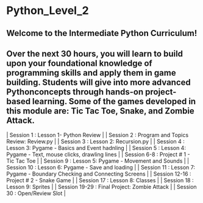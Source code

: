 # Python_Level_2

## Welcome to the Intermediate Python Curriculum!

## Over the next 30 hours, you will learn to build upon your foundational knowledge of programming skills and apply them in game building. Students will give into more advanced Pythonconcepts through hands-on project-based learning. Some of the games developed in this module are: Tic Tac Toe, Snake, and Zombie Attack.

| Session 1 : Lesson 1- Python Review |
| Session 2 : Program and Topics Review: Review.py |
| Session 3 : Lesson 2: Recursion.py |
| Session 4 : Lesson 3: Pygame - Basics and Event hadnling |
| Session 5 : Lesson 4: Pygame - Text, mouse clicks, drawling lines |
| Session 6-8 : Project # 1 - Tic Tac Toe |
| Session 9 : Lesson 5: Pygame - Movement and Sounds |
| Session 10 : Lesson 6: Pygame - Save and loading |
| Session 11 : Lesson 7: Pygame - Boundary Checking and Connecting Screens |
| Session 12-16 : Project # 2 - Snake Game |
| Session 17 : Lesson 8: Classes |
| Session 18 : Lesson 9: Sprites |
| Session 19-29 : Final Project: Zombie Attack |
| Session 30 : Open/Review Slot |
